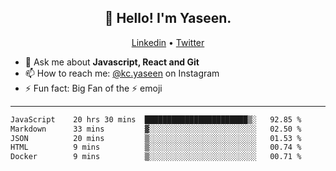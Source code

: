 <h2 align="center">👋 Hello! I'm Yaseen.</h2>
<p align="center">
  <a href="https://www.linkedin.com/in/yaseenkc/">Linkedin</a> •
  <a href="https://twitter.com/yaseeenkc">Twitter</a>
</p>


<!--- 🔭 I’m currently working at []() as an  -->
- 💬 Ask me about **Javascript, React and Git**
- 📫 How to reach me: [@kc.yaseen](https://instagram.com/kc.yaseen) on Instagram
- ⚡ Fun fact: Big Fan of the :zap: emoji

-------

<!--START_SECTION:waka-->

```txt
JavaScript    20 hrs 30 mins  ███████████████████████▒░   92.85 %
Markdown      33 mins         ▓░░░░░░░░░░░░░░░░░░░░░░░░   02.50 %
JSON          20 mins         ▒░░░░░░░░░░░░░░░░░░░░░░░░   01.53 %
HTML          9 mins          ▒░░░░░░░░░░░░░░░░░░░░░░░░   00.74 %
Docker        9 mins          ▒░░░░░░░░░░░░░░░░░░░░░░░░   00.71 %
```

<!--END_SECTION:waka-->
